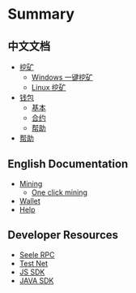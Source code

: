 # Summary

## 中文文档

* [挖矿]()
    * [Windows 一键挖矿]()
    * [Linux 挖矿]()
* [钱包]()
    * [基本](CN/wallet/基本.md)
    * [合约](CN/wallet/合约.md)
    * [帮助](CN/wallet/帮助.md)
* [帮助](CN/帮助.md)

## English Documentation

* [Mining]()
    * [One click mining]()
* [Wallet]()
* [Help](EN/help.md)

## Developer Resources

* [Seele RPC](Dev/RPC.md)
* [Test Net]()
* [JS    SDK]()
* [JAVA  SDK]()

